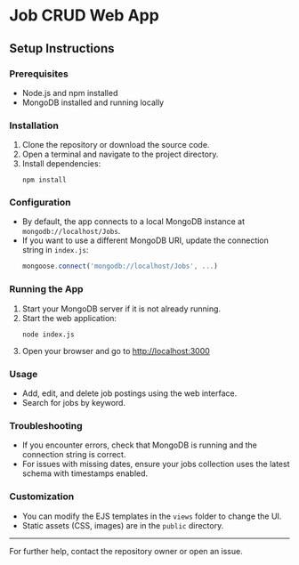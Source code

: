 # Job CRUD Web App

## Setup Instructions

### Prerequisites
- Node.js and npm installed
- MongoDB installed and running locally

### Installation
1. Clone the repository or download the source code.
2. Open a terminal and navigate to the project directory.
3. Install dependencies:
   ```
   npm install
   ```

### Configuration
- By default, the app connects to a local MongoDB instance at `mongodb://localhost/Jobs`.
- If you want to use a different MongoDB URI, update the connection string in `index.js`:
  ```js
  mongoose.connect('mongodb://localhost/Jobs', ...)
  ```

### Running the App
1. Start your MongoDB server if it is not already running.
2. Start the web application:
   ```
   node index.js
   ```
3. Open your browser and go to [http://localhost:3000](http://localhost:3000)

### Usage
- Add, edit, and delete job postings using the web interface.
- Search for jobs by keyword.

### Troubleshooting
- If you encounter errors, check that MongoDB is running and the connection string is correct.
- For issues with missing dates, ensure your jobs collection uses the latest schema with timestamps enabled.

### Customization
- You can modify the EJS templates in the `views` folder to change the UI.
- Static assets (CSS, images) are in the `public` directory.

---

For further help, contact the repository owner or open an issue.
